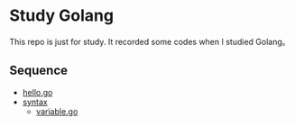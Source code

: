 # Study Golang

This repo is just for study. It recorded some codes when I studied Golang。 

## Sequence
- [hello.go](/hello.go)
- [syntax](/syntax)
    - [variable.go](/syntax/variable.go)



